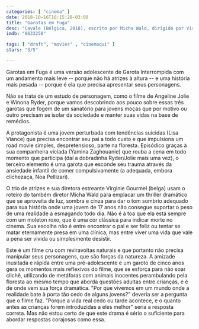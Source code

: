 ```yaml
---
categories: [ "cinema" ]
date: 2018-10-16T16:15:28-03:00
title: "Garotas em Fuga"
desc: "Cavale (Bélgica, 2018), escrito por Micha Wald, dirigido por Virginie Gourmel, com Lisa Viance, Yamina Zaghouanie, Noa Pellizari. #mostrasp"
imdb: "8633250"

tags: [ "draft", "movies" , "cinemaqui" ]
stars: "3/5"

---
```

Garotas em Fuga é uma versão adolescente de Garota Interrompida com um andamento mais leve -- porque não há atrizes à altura -- e uma história mais pesada -- porque é ela que precisa apresentar seus personagens.

Não se trata de um estudo de personagem, como o filme de Angeline Jolie e Winona Ryder, porque vamos descobrindo aos pouco sobre essas três garotas que fogem de um sanatório para jovens moças que por motivo ou outro precisam se isolar da sociedade e manter suas vidas na base de remédios. 

A protagonista é uma jovem perturbada com tendências suicidas (Lisa Viance) que precisa encontrar seu pai a todo custo e que impulsiona um road movie simples, despretensioso, parte na floresta. Episódico graças à sua companheira viciada (Yamina Zaghouanie) que rouba a cena em todo momento que participa (daí a dobradinha Ryder/Jolie mais uma vez), o terceiro elemento é uma garota que esconde seu trauma através da ansiedade infantil de comer compulsivamente (a adequada, embora clichezaça, Noa Pellizari).

O trio de atrizes e sua diretora estreante Virginie Gourmel (belga) usam o roteiro do também diretor Micha Wald para emplacar um thriller dramático que se aproveita de luz, sombra e cinza para dar o tom sombrio adequado para sua história onde uma jovem de 17 anos não consegue suportar o peso de uma realidade a esmagando todo dia. Não é à toa que ela está sempre com um moleton roxo, que é uma cor clássica para indicar morte no cinema. Sua escolha não é entre encontrar o pai e ser feliz ou tentar se matar eternamente presa em uma clínica, mas entre viver uma vida que vale a pena ser vivida ou simplesmente desistir.

Este é um filme cru com reviravoltas naturais e que portanto não precisa manipular seus personagens, que são forças da natureza. A amizade inusitada e rápida entre uma pré-adolescente e um garoto de cinco anos gera os momentos mais reflexivos do filme, que se esforça para não soar clichê, utilizando de metáforas com animais inocentes perambulando pela floresta ao mesmo tempo que aborda questões adultas entre crianças, e é de onde vem sua força dramática. "Por que vivemos em um mundo onde a realidade bate à porta tão cedo de alguns jovens?" deveria ser a pergunta que o filme faz. "Porque a vida real cedo ou tarde acontece, e o quanto antes as crianças forem introduzidas a eles melhor" seria a resposta correta. Mas não estou certo de que este drama é sério o suficiente para abordar respostas corajosas como essa.
